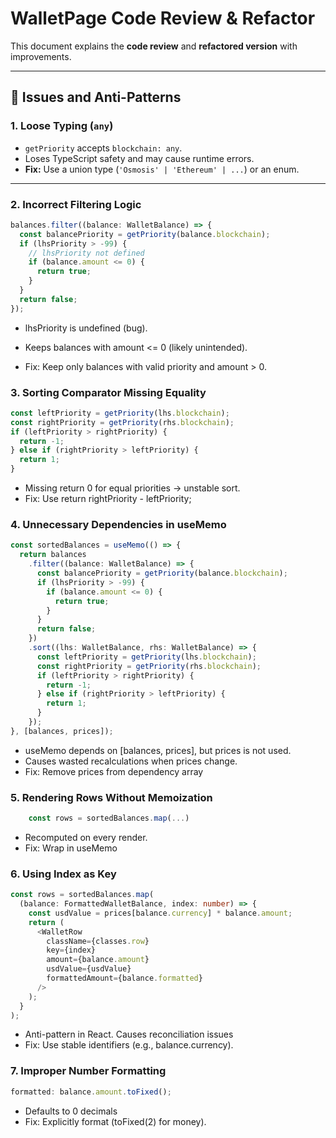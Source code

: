 # WalletPage Code Review & Refactor

This document explains the **code review** and **refactored version** with improvements.

---

## 🔎 Issues and Anti-Patterns

### 1. Loose Typing (`any`)

- `getPriority` accepts `blockchain: any`.
- Loses TypeScript safety and may cause runtime errors.
- **Fix:** Use a union type (`'Osmosis' | 'Ethereum' | ...`) or an enum.

---

### 2. Incorrect Filtering Logic

```ts
balances.filter((balance: WalletBalance) => {
  const balancePriority = getPriority(balance.blockchain);
  if (lhsPriority > -99) {
    // lhsPriority not defined
    if (balance.amount <= 0) {
      return true;
    }
  }
  return false;
});
```

- lhsPriority is undefined (bug).

- Keeps balances with amount <= 0 (likely unintended).

- Fix: Keep only balances with valid priority and amount > 0.

### 3. Sorting Comparator Missing Equality

```ts
const leftPriority = getPriority(lhs.blockchain);
const rightPriority = getPriority(rhs.blockchain);
if (leftPriority > rightPriority) {
  return -1;
} else if (rightPriority > leftPriority) {
  return 1;
}
```

- Missing return 0 for equal priorities → unstable sort.
- Fix: Use return rightPriority - leftPriority;

### 4. Unnecessary Dependencies in useMemo

```ts
const sortedBalances = useMemo(() => {
  return balances
    .filter((balance: WalletBalance) => {
      const balancePriority = getPriority(balance.blockchain);
      if (lhsPriority > -99) {
        if (balance.amount <= 0) {
          return true;
        }
      }
      return false;
    })
    .sort((lhs: WalletBalance, rhs: WalletBalance) => {
      const leftPriority = getPriority(lhs.blockchain);
      const rightPriority = getPriority(rhs.blockchain);
      if (leftPriority > rightPriority) {
        return -1;
      } else if (rightPriority > leftPriority) {
        return 1;
      }
    });
}, [balances, prices]);
```

- useMemo depends on [balances, prices], but prices is not used.
- Causes wasted recalculations when prices change.
- Fix: Remove prices from dependency array

### 5. Rendering Rows Without Memoization

```ts
    const rows = sortedBalances.map(...)
```

- Recomputed on every render.
- Fix: Wrap in useMemo

### 6. Using Index as Key

```ts
const rows = sortedBalances.map(
  (balance: FormattedWalletBalance, index: number) => {
    const usdValue = prices[balance.currency] * balance.amount;
    return (
      <WalletRow
        className={classes.row}
        key={index}
        amount={balance.amount}
        usdValue={usdValue}
        formattedAmount={balance.formatted}
      />
    );
  }
);
```

- Anti-pattern in React. Causes reconciliation issues
- Fix: Use stable identifiers (e.g., balance.currency).

### 7. Improper Number Formatting

```ts
formatted: balance.amount.toFixed();
```
- Defaults to 0 decimals
- Fix: Explicitly format (toFixed(2) for money).
